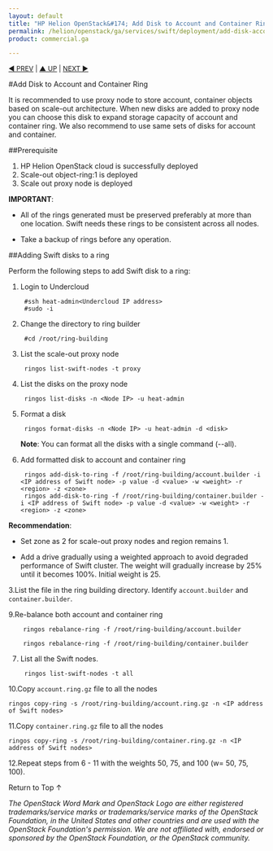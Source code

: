```yaml
---
layout: default
title: "HP Helion OpenStack&#174; Add Disk to Account and Container Ring"
permalink: /helion/openstack/ga/services/swift/deployment/add-disk-account-container/
product: commercial.ga

---
```

<!--UNDER REVISION-->

<script>

function PageRefresh {
onLoad="window.refresh"
}

PageRefresh();

</script>


<p style="font-size: small;"> <a href=" /helion/openstack/ga/services/object/swift/expand-cluster/">&#9664; PREV</a> | <a href=" /helion/openstack/ga/services/object/swift/expand-cluster/">&#9650; UP</a> | <a href="/helion/openstack/ga/services/swift/deployment/add-disk-scale-out/"> NEXT &#9654</a> </p>


#Add Disk to Account and Container Ring

It is recommended to use proxy node to store account, container objects based on scale-out architecture. When new disks are added to proxy node you can choose this disk to expand storage capacity of account and container ring. We also recommend to use same sets of disks for account and container.



##Prerequisite

1. HP Helion OpenStack cloud is successfully deployed 
2. Scale-out object-ring:1 is deployed
3. Scale out proxy node is deployed

**IMPORTANT**:  
 
* All of the rings generated must be preserved preferably at more than one location. Swift needs these rings to be consistent across all nodes. 

* Take a backup of rings before any operation.


##Adding Swift disks to a ring


Perform the following steps to add Swift disk to a ring:

1. Login to Undercloud 

		#ssh heat-admin<Undercloud IP address> 
		#sudo -i

2. Change the directory to ring builder

		#cd /root/ring-building


4. List the scale-out proxy node

		ringos list-swift-nodes -t proxy

5. List the disks on the proxy node

		ringos list-disks -n <Node IP> -u heat-admin

6. Format a disk

		ringos format-disks -n <Node IP> -u heat-admin -d <disk>

	**Note**: You can format all the disks with a single command (--all).


8. Add formatted disk to account and container ring

		ringos add-disk-to-ring -f /root/ring-building/account.builder -i <IP address of Swift node> -p value -d <value> -w <weight> -r <region> -z <zone>
		ringos add-disk-to-ring -f /root/ring-building/container.builder -i <IP address of Swift node> -p value -d <value> -w <weight> -r <region> -z <zone>

**Recommendation**: 

* Set zone as 2 for scale-out proxy nodes and region remains 1.
                
* Add a drive gradually using a weighted approach to avoid degraded performance of Swift cluster. The weight will gradually increase by 25% until it becomes 100%. Initial weight is 25.

3.List the file in the ring building directory. Identify `account.builder` and `container.builder`.

	
9.Re-balance both account and container ring

		ringos rebalance-ring -f /root/ring-building/account.builder
		
		ringos rebalance-ring -f /root/ring-building/container.builder	

7. List all the Swift nodes. 

		ringos list-swift-nodes -t all

10.Copy `account.ring.gz` file to all the nodes

	ringos copy-ring -s /root/ring-building/account.ring.gz -n <IP address of Swift nodes>
	

11.Copy `container.ring.gz` file to all the nodes

	ringos copy-ring -s /root/ring-building/container.ring.gz -n <IP address of Swift nodes>

12.Repeat steps from 6 - 11 with the weights 50, 75, and 100 (w= 50, 75, 100).


 
<a href="#top" style="padding:14px 0px 14px 0px; text-decoration: none;"> Return to Top &#8593; </a>


*The OpenStack Word Mark and OpenStack Logo are either registered trademarks/service marks or trademarks/service marks of the OpenStack Foundation, in the United States and other countries and are used with the OpenStack Foundation's permission. We are not affiliated with, endorsed or sponsored by the OpenStack Foundation, or the OpenStack community.*
